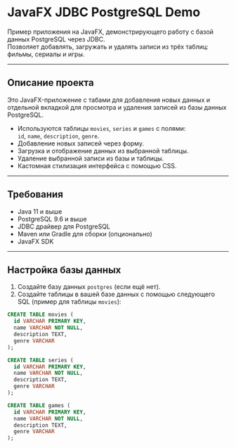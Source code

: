 # JavaFX JDBC PostgreSQL Demo

Пример приложения на JavaFX, демонстрирующего работу с базой данных PostgreSQL через JDBC.  
Позволяет добавлять, загружать и удалять записи из трёх таблиц: фильмы, сериалы и игры.

---

## Описание проекта

Это JavaFX-приложение с табами для добавления новых данных и отдельной вкладкой для просмотра и удаления записей из базы данных PostgreSQL.

- Используются таблицы `movies`, `series` и `games` с полями:  
  `id`, `name`, `description`, `genre`.
- Добавление новых записей через форму.
- Загрузка и отображение данных из выбранной таблицы.
- Удаление выбранной записи из базы и таблицы.
- Кастомная стилизация интерфейса с помощью CSS.

---

## Требования

- Java 11 и выше
- PostgreSQL 9.6 и выше
- JDBC драйвер для PostgreSQL
- Maven или Gradle для сборки (опционально)
- JavaFX SDK

---

## Настройка базы данных

1. Создайте базу данных `postgres` (если ещё нет).
2. Создайте таблицы в вашей базе данных с помощью следующего SQL (пример для таблицы `movies`):

```sql
CREATE TABLE movies (
  id VARCHAR PRIMARY KEY,
  name VARCHAR NOT NULL,
  description TEXT,
  genre VARCHAR
);

CREATE TABLE series (
  id VARCHAR PRIMARY KEY,
  name VARCHAR NOT NULL,
  description TEXT,
  genre VARCHAR
);

CREATE TABLE games (
  id VARCHAR PRIMARY KEY,
  name VARCHAR NOT NULL,
  description TEXT,
  genre VARCHAR
);
